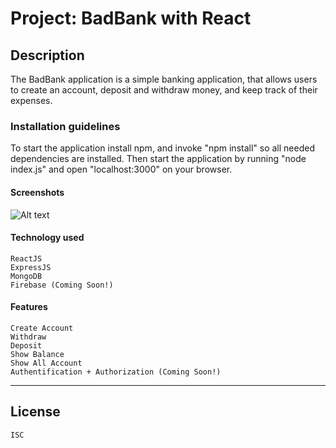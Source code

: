 # Project: BadBank with React

## Description

The BadBank application is a simple banking application, that allows users to create an account, deposit and withdraw money, and keep track of their expenses.

### Installation guidelines

To start the application install npm, and invoke "npm install" so all needed dependencies are installed. Then start the application by running "node index.js" and open "localhost:3000" on your browser.

#### Screenshots

![Alt text](./to/badbank.png?raw=true "Optional Title")

#### Technology used

    ReactJS
    ExpressJS
    MongoDB
    Firebase (Coming Soon!)

#### Features

    Create Account
    Withdraw
    Deposit
    Show Balance
    Show All Account
    Authentification + Authorization (Coming Soon!)

---

## License

    ISC
